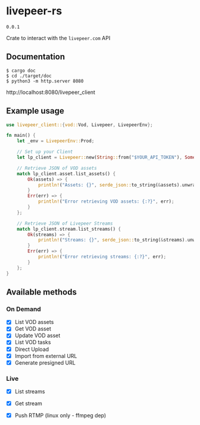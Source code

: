 # livepeer-rs

`0.0.1`

Crate to interact with the `livepeer.com` API

## Documentation

```
$ cargo doc
$ cd ./target/doc
$ python3 -m http.server 8080
```   
   
http://localhost:8080/livepeer_client

## Example usage

```rust
use livepeer_client::{vod::Vod, Livepeer, LivepeerEnv};

fn main() {
    let _env = LivepeerEnv::Prod;

    // Set up your Client
    let lp_client = Livepeer::new(String::from("$YOUR_API_TOKEN"), Some(_env));

    // Retrieve JSON of VOD assets
    match lp_client.asset.list_assets() {
        Ok(assets) => {
            println!("Assets: {}", serde_json::to_string(&assets).unwrap());
        }
        Err(err) => {
            println!("Error retrieving VOD assets: {:?}", err);
        }
    };

    // Retrieve JSON of Livepeer Streams
    match lp_client.stream.list_streams() {
        Ok(streams) => {
            println!("Streams: {}", serde_json::to_string(&streams).unwrap());
        }
        Err(err) => {
            println!("Error retrieving streams: {:?}", err);
        }
    };
}
```

## Available methods

### On Demand

- [X] List VOD assets   
- [X] Get VOD asset   
- [X] Update VOD asset
- [X] List VOD tasks   
- [X] Direct Upload   
- [X] Import from external URL   
- [X] Generate presigned URL   

### Live

- [X] List streams   
- [X] Get stream
- [X] Push RTMP (linux only - ffmpeg dep)   


